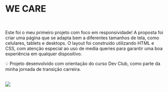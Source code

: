 <h1>WE CARE</h1> 
<br> 
<p>Este foi o meu primeiro projeto com foco em responsividade! A proposta foi criar uma página que se adapta bem a diferentes tamanhos de tela, como celulares, tablets e desktops.
O layout foi construído utilizando HTML e CSS, com atenção especial ao uso de media queries para garantir uma boa experiência em qualquer dispositivo.

💡 Projeto desenvolvido com orientação do curso Dev Club, como parte da minha jornada de transição carreira.</p> 
<br> 
<img src="https://github.com/user-attachments/assets/32022fbc-481c-4583-b42e-4faffcec44b2" />
